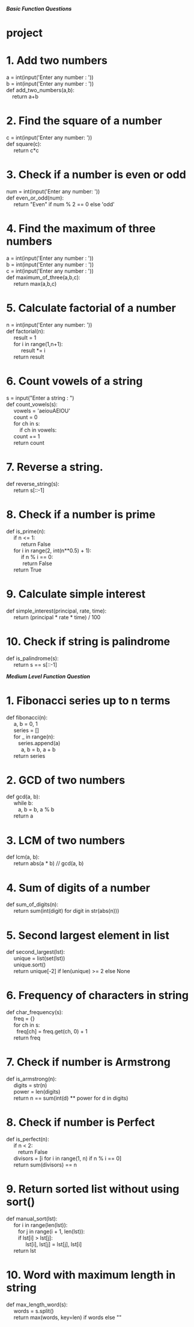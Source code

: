 <b><i> Basic Function Questions</i></b>

# project
# 1. Add two numbers <br>
a = int(input('Enter any number :  ')) <br>
b = int(input('Enter any number :  '))  <br>
def add_two_numbers(a,b):  <br>
&nbsp;&nbsp;&nbsp;&nbsp;return a+b   <br>

# 2. Find the square of a number <br> 
c = int(input('Enter any number: ')) <br>
def square(c): <br>
&nbsp;&nbsp;&nbsp;&nbsp;&nbsp;return c*c <br>

# 3. Check if a number is even or odd <br> 
num = int(input('Enter any number: ')) <br> 
def even_or_odd(num): <br>
&nbsp;&nbsp;&nbsp;&nbsp;&nbsp;return "Even" if num % 2 == 0 else 'odd' <br>

# 4. Find the maximum of three numbers <br>
a = int(input('Enter any number :  ')) <br>
b = int(input('Enter any number :  ')) <br>
c = int(input('Enter any number :  ')) <br>
def maximum_of_three(a,b,c): <br>
&nbsp;&nbsp;&nbsp;&nbsp;&nbsp;return max(a,b,c) <br>

# 5. Calculate factorial of a number <br>
n = int(input('Enter any number:  ')) <br>
def factorial(n): <br> 
&nbsp;&nbsp;&nbsp;&nbsp;&nbsp;result = 1 <br>
&nbsp;&nbsp;&nbsp;&nbsp;&nbsp;for i in range(1,n+1): <br> 
&nbsp;&nbsp;&nbsp;&nbsp;&nbsp;&nbsp;&nbsp;&nbsp;&nbsp;&nbsp;result *= i <br>
&nbsp;&nbsp;&nbsp;&nbsp;&nbsp;return result <br>

# 6. Count vowels of a string <br>
s = input("Enter a string :  ") <br>
def count_vowels(s): <br>
&nbsp;&nbsp;&nbsp;&nbsp;&nbsp;vowels = 'aeiouAEIOU'<br>
&nbsp;&nbsp;&nbsp;&nbsp;&nbsp;count = 0 <br>
&nbsp;&nbsp;&nbsp;&nbsp;&nbsp;for ch in s: <br>
&nbsp;&nbsp;&nbsp;&nbsp;&nbsp;&nbsp;&nbsp;&nbsp;&nbsp;if ch in vowels: <br>
&nbsp;&nbsp;&nbsp;&nbsp;&nbsp;count += 1 <br>
&nbsp;&nbsp;&nbsp;&nbsp;&nbsp;return count <br>

# 7. Reverse a string.<br>
def reverse_string(s):<br>
&nbsp;&nbsp;&nbsp;&nbsp;&nbsp;return s[::-1]


# 8. Check if a number is prime <br>
def is_prime(n):<br>
&nbsp;&nbsp;&nbsp;&nbsp;&nbsp;if n <= 1:<br>
&nbsp;&nbsp;&nbsp;&nbsp;&nbsp;&nbsp;&nbsp;&nbsp;&nbsp;&nbsp;return False<br>
&nbsp;&nbsp;&nbsp;&nbsp;&nbsp;for i in range(2, int(n**0.5) + 1):<br>
&nbsp;&nbsp;&nbsp;&nbsp;&nbsp;&nbsp;&nbsp;&nbsp;&nbsp;&nbsp;if n % i == 0:<br>
&nbsp;&nbsp;&nbsp;&nbsp;&nbsp;&nbsp;&nbsp;&nbsp;&nbsp;&nbsp;&nbsp;return False<br>
&nbsp;&nbsp;&nbsp;&nbsp;&nbsp;return True<br>


# 9. Calculate simple interest<br>
def simple_interest(principal, rate, time):<br>
&nbsp;&nbsp;&nbsp;&nbsp;&nbsp;return (principal * rate * time) / 100<br>

# 10. Check if string is palindrome<br>
def is_palindrome(s):<br>
&nbsp;&nbsp;&nbsp;&nbsp;&nbsp;return s == s[::-1] <br>

<b><i>Medium Level Function Question</b></i><br>

# 1. Fibonacci series up to n terms<br>
def fibonacci(n):<br>
&nbsp;&nbsp;&nbsp;&nbsp;&nbsp;a, b = 0, 1<br>
&nbsp;&nbsp;&nbsp;&nbsp;&nbsp;series = []<br>
&nbsp;&nbsp;&nbsp;&nbsp;&nbsp;for _ in range(n):<br>
&nbsp;&nbsp;&nbsp;&nbsp;&nbsp;&nbsp;&nbsp;&nbsp;series.append(a)<br>
&nbsp;&nbsp;&nbsp;&nbsp;&nbsp;&nbsp;&nbsp;&nbsp;&nbsp;&nbsp;a, b = b, a + b<br>
&nbsp;&nbsp;&nbsp;&nbsp;&nbsp;return series<br>

# 2. GCD of two numbers<br>
def gcd(a, b):<br>
&nbsp;&nbsp;&nbsp;&nbsp;&nbsp;while b:<br>
&nbsp;&nbsp;&nbsp;&nbsp;&nbsp;&nbsp;&nbsp;&nbsp;a, b = b, a % b<br>
&nbsp;&nbsp;&nbsp;&nbsp;&nbsp;return a<br>

# 3. LCM of two numbers<br>
def lcm(a, b):<br>
&nbsp;&nbsp;&nbsp;&nbsp;&nbsp;return abs(a * b) // gcd(a, b)<br>

# 4. Sum of digits of a number<br>
def sum_of_digits(n):<br>
&nbsp;&nbsp;&nbsp;&nbsp;&nbsp;return sum(int(digit) for digit in str(abs(n)))<br>

# 5. Second largest element in list<br>
def second_largest(lst):<br>
&nbsp;&nbsp;&nbsp;&nbsp;&nbsp;unique = list(set(lst))<br>
&nbsp;&nbsp;&nbsp;&nbsp;&nbsp;unique.sort()<br>
&nbsp;&nbsp;&nbsp;&nbsp;&nbsp;return unique[-2] if len(unique) >= 2 else None <br>

# 6. Frequency of characters in string<br>
def char_frequency(s):<br>
&nbsp;&nbsp;&nbsp;&nbsp;&nbsp;freq = {}<br>
&nbsp;&nbsp;&nbsp;&nbsp;&nbsp;for ch in s:<br>
&nbsp;&nbsp;&nbsp;&nbsp;&nbsp;&nbsp;&nbsp;freq[ch] = freq.get(ch, 0) + 1<br>
&nbsp;&nbsp;&nbsp;&nbsp;&nbsp;return freq<br>

# 7. Check if number is Armstrong<br>
def is_armstrong(n):<br>
&nbsp;&nbsp;&nbsp;&nbsp;&nbsp;digits = str(n)<br>
&nbsp;&nbsp;&nbsp;&nbsp;&nbsp;power = len(digits)<br>
&nbsp;&nbsp;&nbsp;&nbsp;&nbsp;return n == sum(int(d) ** power for d in digits)<br>

# 8. Check if number is Perfect<br>
def is_perfect(n):<br>
&nbsp;&nbsp;&nbsp;&nbsp;&nbsp;if n < 2:<br>
&nbsp;&nbsp;&nbsp;&nbsp;&nbsp;&nbsp;&nbsp;&nbsp;return False<br>
&nbsp;&nbsp;&nbsp;&nbsp;&nbsp;divisors = [i for i in range(1, n) if n % i == 0]<br>
&nbsp;&nbsp;&nbsp;&nbsp;&nbsp;return sum(divisors) == n<br>

# 9. Return sorted list without using sort()<br>
def manual_sort(lst):<br>
&nbsp;&nbsp;&nbsp;&nbsp;&nbsp;for i in range(len(lst)):<br>
&nbsp;&nbsp;&nbsp;&nbsp;&nbsp;&nbsp;&nbsp;&nbsp;for j in range(i + 1, len(lst)):<br>
&nbsp;&nbsp;&nbsp;&nbsp;&nbsp;&nbsp;&nbsp;&nbsp;if lst[i] > lst[j]:<br>
&nbsp;&nbsp;&nbsp;&nbsp;&nbsp;&nbsp;&nbsp;&nbsp;&nbsp;&nbsp;&nbsp;&nbsp;&nbsp;lst[i], lst[j] = lst[j], lst[i]<br>
&nbsp;&nbsp;&nbsp;&nbsp;&nbsp;return lst<br>

# 10. Word with maximum length in string<br>
def max_length_word(s):<br>
&nbsp;&nbsp;&nbsp;&nbsp;&nbsp;words = s.split()<br>
&nbsp;&nbsp;&nbsp;&nbsp;&nbsp;return max(words, key=len) if words else ""<br>






